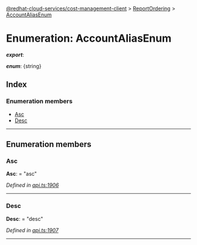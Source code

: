 [@redhat-cloud-services/cost-management-client](../README.md) > [ReportOrdering](../modules/reportordering.md) > [AccountAliasEnum](../enums/reportordering.accountaliasenum.md)

# Enumeration: AccountAliasEnum

*__export__*: 

*__enum__*: {string}

## Index

### Enumeration members

* [Asc](reportordering.accountaliasenum.md#asc)
* [Desc](reportordering.accountaliasenum.md#desc)

---

## Enumeration members

<a id="asc"></a>

###  Asc

**Asc**:  = "asc"

*Defined in [api.ts:1906](https://github.com/rvsia/javascript-clients/blob/master/packages/cost-management/api.ts#L1906)*

___
<a id="desc"></a>

###  Desc

**Desc**:  = "desc"

*Defined in [api.ts:1907](https://github.com/rvsia/javascript-clients/blob/master/packages/cost-management/api.ts#L1907)*

___

